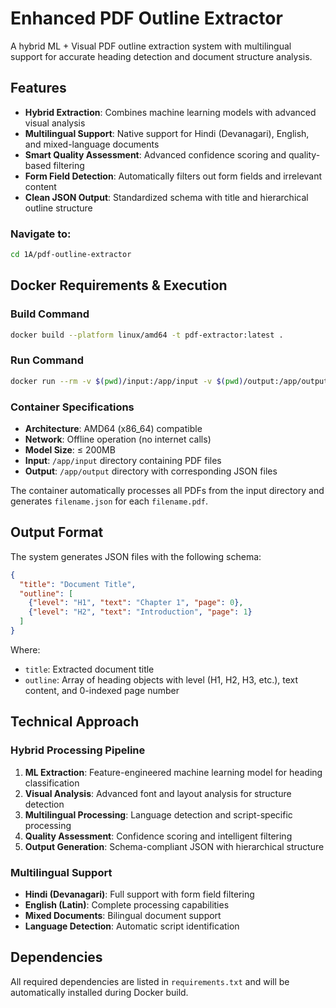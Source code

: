 # Enhanced PDF Outline Extractor

A hybrid ML + Visual PDF outline extraction system with multilingual support for accurate heading detection and document structure analysis.

## Features

- **Hybrid Extraction**: Combines machine learning models with advanced visual analysis
- **Multilingual Support**: Native support for Hindi (Devanagari), English, and mixed-language documents  
- **Smart Quality Assessment**: Advanced confidence scoring and quality-based filtering
- **Form Field Detection**: Automatically filters out form fields and irrelevant content
- **Clean JSON Output**: Standardized schema with title and hierarchical outline structure

### Navigate to:
```bash
cd 1A/pdf-outline-extractor
```
## Docker Requirements & Execution

### Build Command

```bash
docker build --platform linux/amd64 -t pdf-extractor:latest .
```

### Run Command  
```bash
docker run --rm -v $(pwd)/input:/app/input -v $(pwd)/output:/app/output --network none pdf-extractor:latest
```

### Container Specifications
- **Architecture**: AMD64 (x86_64) compatible
- **Network**: Offline operation (no internet calls)
- **Model Size**: ≤ 200MB
- **Input**: `/app/input` directory containing PDF files
- **Output**: `/app/output` directory with corresponding JSON files

The container automatically processes all PDFs from the input directory and generates `filename.json` for each `filename.pdf`.

## Output Format

The system generates JSON files with the following schema:

```json
{
  "title": "Document Title",
  "outline": [
    {"level": "H1", "text": "Chapter 1", "page": 0},
    {"level": "H2", "text": "Introduction", "page": 1}
  ]
}
```

Where:
- `title`: Extracted document title
- `outline`: Array of heading objects with level (H1, H2, H3, etc.), text content, and 0-indexed page number

## Technical Approach

### Hybrid Processing Pipeline
1. **ML Extraction**: Feature-engineered machine learning model for heading classification
2. **Visual Analysis**: Advanced font and layout analysis for structure detection  
3. **Multilingual Processing**: Language detection and script-specific processing
4. **Quality Assessment**: Confidence scoring and intelligent filtering
5. **Output Generation**: Schema-compliant JSON with hierarchical structure

### Multilingual Support
- **Hindi (Devanagari)**: Full support with form field filtering
- **English (Latin)**: Complete processing capabilities
- **Mixed Documents**: Bilingual document support
- **Language Detection**: Automatic script identification

## Dependencies

All required dependencies are listed in `requirements.txt` and will be automatically installed during Docker build.
